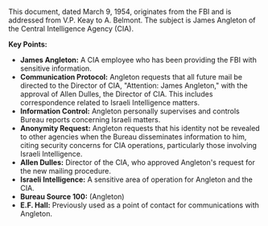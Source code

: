 This document, dated March 9, 1954, originates from the FBI and is addressed from V.P. Keay to A. Belmont. The subject is James Angleton of the Central Intelligence Agency (CIA).

**Key Points:**

*   **James Angleton:** A CIA employee who has been providing the FBI with sensitive information.
*   **Communication Protocol:** Angleton requests that all future mail be directed to the Director of CIA, "Attention: James Angleton," with the approval of Allen Dulles, the Director of CIA. This includes correspondence related to Israeli Intelligence matters.
*   **Information Control:** Angleton personally supervises and controls Bureau reports concerning Israeli matters.
*   **Anonymity Request:** Angleton requests that his identity not be revealed to other agencies when the Bureau disseminates information to him, citing security concerns for CIA operations, particularly those involving Israeli Intelligence.
*   **Allen Dulles:** Director of the CIA, who approved Angleton's request for the new mailing procedure.
*   **Israeli Intelligence:** A sensitive area of operation for Angleton and the CIA.
*   **Bureau Source 100:** (Angleton)
*   **E.F. Hall:** Previously used as a point of contact for communications with Angleton.
